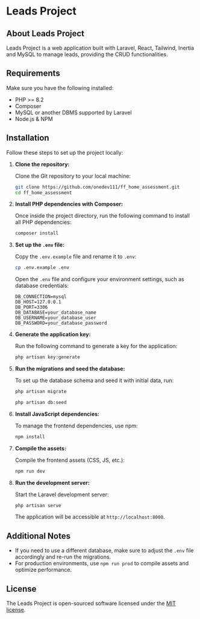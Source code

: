# Leads Project

## About Leads Project

Leads Project is a web application built with Laravel, React, Tailwind, Inertia and MySQL to manage leads, providing the CRUD functionalities.

## Requirements

Make sure you have the following installed:

- PHP >= 8.2
- Composer
- MySQL or another DBMS supported by Laravel
- Node.js & NPM

## Installation

Follow these steps to set up the project locally:

1. **Clone the repository:**

   Clone the Git repository to your local machine:
   ```bash
   git clone https://github.com/onedev111/ff_home_assessment.git
   cd ff_home_assessment

2. **Install PHP dependencies with Composer:**

   Once inside the project directory, run the following command to install all PHP dependencies:
   ```bash
   composer install
   ```

3. **Set up the `.env` file:**

   Copy the `.env.example` file and rename it to `.env`:
   ```bash
   cp .env.example .env
   ```

   Open the `.env` file and configure your environment settings, such as database credentials:
   ```env
   DB_CONNECTION=mysql
   DB_HOST=127.0.0.1
   DB_PORT=3306
   DB_DATABASE=your_database_name
   DB_USERNAME=your_database_user
   DB_PASSWORD=your_database_password
   ```

4. **Generate the application key:**

   Run the following command to generate a key for the application:
   ```bash
   php artisan key:generate
   ```

5. **Run the migrations and seed the database:**

   To set up the database schema and seed it with initial data, run:
   ```bash
   php artisan migrate
   ```
   ```bash
   php artisan db:seed
   ```

6. **Install JavaScript dependencies:**

   To manage the frontend dependencies, use npm:
   ```bash
   npm install
   ```

7. **Compile the assets:**

   Compile the frontend assets (CSS, JS, etc.):
   ```bash
   npm run dev
   ```

8. **Run the development server:**

   Start the Laravel development server:
   ```bash
   php artisan serve
   ```

   The application will be accessible at `http://localhost:8000`.

## Additional Notes

- If you need to use a different database, make sure to adjust the `.env` file accordingly and re-run the migrations.
- For production environments, use `npm run prod` to compile assets and optimize performance.

## License

The Leads Project is open-sourced software licensed under the [MIT license](https://opensource.org/licenses/MIT).
